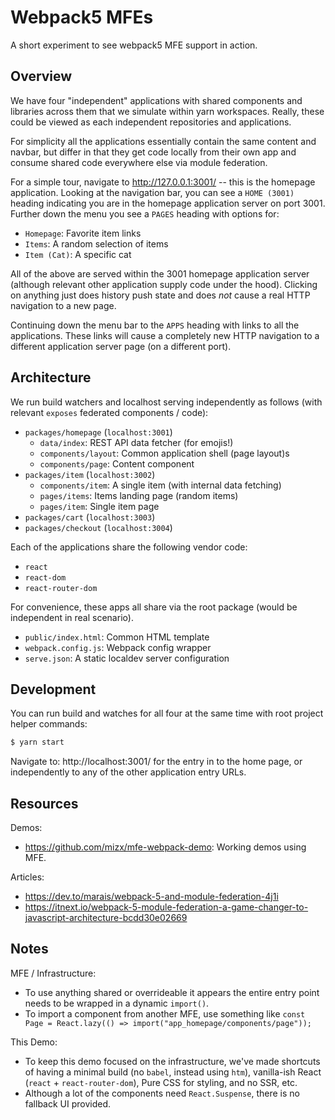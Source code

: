 Webpack5 MFEs
=============

A short experiment to see webpack5 MFE support in action.

## Overview

We have four "independent" applications with shared components and libraries across them that we simulate within yarn workspaces. Really, these could be viewed as each independent repositories and applications.

For simplicity all the applications essentially contain the same content and navbar, but differ in that they get code locally from their own app and consume shared code everywhere else via module federation.

For a simple tour, navigate to http://127.0.0.1:3001/ -- this is the homepage application. Looking at the navigation bar, you can see a `HOME (3001)` heading indicating you are in the homepage application server on port 3001. Further down the menu you see a `PAGES` heading with options for:

- `Homepage`: Favorite item links
- `Items`: A random selection of items
- `Item (Cat)`: A specific cat

All of the above are served within the 3001 homepage application server (although relevant other application supply code under the hood). Clicking on anything just does history push state and does _not_ cause a real HTTP navigation to a new page.

Continuing down the menu bar to the `APPS` heading with links to all the applications. These links will cause a completely new HTTP navigation to a different application server page (on a different port).

## Architecture

We run build watchers and localhost serving independently as follows (with relevant `exposes` federated components / code):

- `packages/homepage` (`localhost:3001`)
    - `data/index`: REST API data fetcher (for emojis!)
    - `components/layout`: Common application shell (page layout)s
    - `components/page`: Content component
- `packages/item` (`localhost:3002`)
    - `components/item`: A single item (with internal data fetching)
    - `pages/items`: Items landing page (random items)
    - `pages/item`: Single item page
- `packages/cart` (`localhost:3003`)
- `packages/checkout` (`localhost:3004`)

Each of the applications share the following vendor code:

- `react`
- `react-dom`
- `react-router-dom`

For convenience, these apps all share via the root package (would be independent in real scenario).

- `public/index.html`: Common HTML template
- `webpack.config.js`: Webpack config wrapper
- `serve.json`: A static localdev server configuration

## Development

You can run build and watches for all four at the same time with root project helper commands:

```sh
$ yarn start
```

Navigate to: http://localhost:3001/ for the entry in to the home page, or independently to any of the other application entry URLs.

## Resources

Demos:

- https://github.com/mizx/mfe-webpack-demo: Working demos using MFE.

Articles:

- https://dev.to/marais/webpack-5-and-module-federation-4j1i
- https://itnext.io/webpack-5-module-federation-a-game-changer-to-javascript-architecture-bcdd30e02669

## Notes

MFE / Infrastructure:

- To use anything shared or overrideable it appears the entire entry point needs to be wrapped in a dynamic `import()`.
- To import a component from another MFE, use something like `const Page = React.lazy(() => import("app_homepage/components/page"));`

This Demo:

- To keep this demo focused on the infrastructure, we've made shortcuts of having a minimal build (no `babel`, instead using `htm`), vanilla-ish React (`react` + `react-router-dom`), Pure CSS for styling, and no SSR, etc.
- Although a lot of the components need `React.Suspense`, there is no fallback UI provided.
